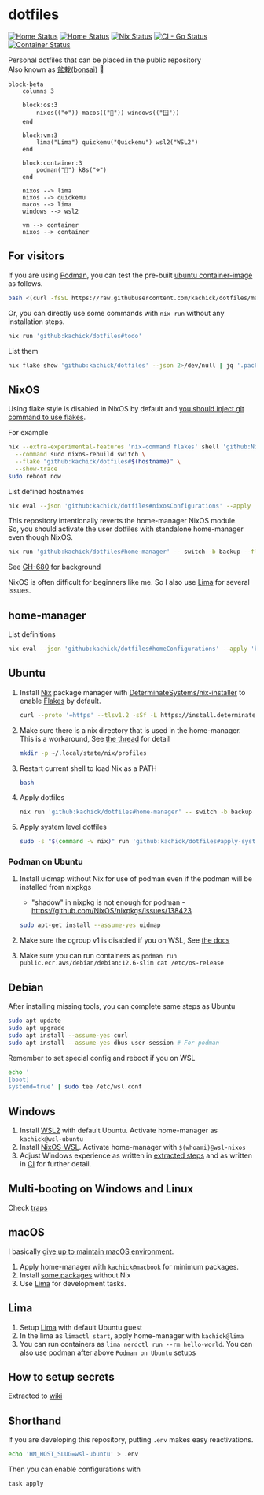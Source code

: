 # dotfiles

[![Home Status](https://github.com/kachick/dotfiles/actions/workflows/ci-home.yml/badge.svg?branch=main)](https://github.com/kachick/dotfiles/actions/workflows/ci-home.yml?query=branch%3Amain+)
[![Home Status](https://github.com/kachick/dotfiles/actions/workflows/windows.yml/badge.svg?branch=main)](https://github.com/kachick/dotfiles/actions/workflows/windows.yml?query=branch%3Amain+)
[![Nix Status](https://github.com/kachick/dotfiles/actions/workflows/ci-nix.yml/badge.svg?branch=main)](https://github.com/kachick/dotfiles/actions/workflows/ci-nix.yml?query=branch%3Amain+)
[![CI - Go Status](https://github.com/kachick/dotfiles/actions/workflows/ci-go.yml/badge.svg?branch=main)](https://github.com/kachick/dotfiles/actions/workflows/ci-go.yml?query=branch%3Amain+)
[![Container Status](https://github.com/kachick/dotfiles/actions/workflows/container.yml/badge.svg?branch=main)](https://github.com/kachick/dotfiles/actions/workflows/container.yml?query=branch%3Amain+)

Personal dotfiles that can be placed in the public repository\
Also known as [盆栽(bonsai)](https://en.wikipedia.org/wiki/Bonsai) 🌳

```mermaid
block-beta
    columns 3

    block:os:3
        nixos(("❄")) macos(("🍎")) windows(("🪟"))
    end

    block:vm:3
        lima("Lima") quickemu("Quickemu") wsl2("WSL2")
    end

    block:container:3
        podman("🦭") k8s("☸️") 
    end

    nixos --> lima
    nixos --> quickemu
    macos --> lima
    windows --> wsl2

    vm --> container
    nixos --> container
```

## For visitors

If you are using [Podman](https://podman.io/), you can test the pre-built [ubuntu container-image](containers) as follows.

```bash
bash <(curl -fsSL https://raw.githubusercontent.com/kachick/dotfiles/main/containers/sandbox-with-ghcr.bash) latest
```

Or, you can directly use some commands with `nix run` without any installation steps.

```bash
nix run 'github:kachick/dotfiles#todo'
```

List them

```bash
nix flake show 'github:kachick/dotfiles' --json 2>/dev/null | jq '.packages | ."x86_64-linux" | to_entries | map("\(.key) # \(.value.description)")'
```

## NixOS

Using flake style is disabled in NixOS by default and [you should inject git command to use flakes](https://www.reddit.com/r/NixOS/comments/18jyd0r/cleanest_way_to_run_git_commands_on_fresh_nixos/).

For example

```bash
nix --extra-experimental-features 'nix-command flakes' shell 'github:NixOS/nixpkgs/nixos-24.11#git' \
  --command sudo nixos-rebuild switch \
  --flake "github:kachick/dotfiles#$(hostname)" \
  --show-trace
sudo reboot now
```

List defined hostnames

```bash
nix eval --json 'github:kachick/dotfiles#nixosConfigurations' --apply 'builtins.attrNames' | jq '.[]'
```

This repository intentionally reverts the home-manager NixOS module.\
So, you should activate the user dotfiles with standalone home-manager even though NixOS.

```bash
nix run 'github:kachick/dotfiles#home-manager' -- switch -b backup --flake 'github:kachick/dotfiles#kachick@nixos-desktop'
```

See [GH-680](https://github.com/kachick/dotfiles/issues/680) for background

NixOS is often difficult for beginners like me. So I also use [Lima](#lima) for several issues.

## home-manager

List definitions

```bash
nix eval --json 'github:kachick/dotfiles#homeConfigurations' --apply 'builtins.attrNames' | jq '.[]'
```

## Ubuntu

1. Install [Nix](https://nixos.org/) package manager with [DeterminateSystems/nix-installer](https://github.com/DeterminateSystems/nix-installer) to enable [Flakes](https://nixos.wiki/wiki/Flakes) by default.

   ```bash
   curl --proto '=https' --tlsv1.2 -sSf -L https://install.determinate.systems/nix | sh -s -- install
   ```

1. Make sure there is a nix directory that is used in the home-manager.\
   This is a workaround, See [the thread](https://www.reddit.com/r/Nix/comments/1443k3o/comment/jr9ht5g/?utm_source=reddit&utm_medium=web2x&context=3) for detail

   ```bash
   mkdir -p ~/.local/state/nix/profiles
   ```

1. Restart current shell to load Nix as a PATH

   ```bash
   bash
   ```

1. Apply dotfiles

   ```bash
   nix run 'github:kachick/dotfiles#home-manager' -- switch -b backup --flake 'github:kachick/dotfiles#wsl-ubuntu'
   ```

1. Apply system level dotfiles

   ```bash
   sudo -s "$(command -v nix)" run 'github:kachick/dotfiles#apply-system'
   ```

### Podman on Ubuntu

1. Install uidmap without Nix for use of podman even if the podman will be installed from nixpkgs

   - "shadow" in nixpkg is not enough for podman - <https://github.com/NixOS/nixpkgs/issues/138423>

   ```bash
   sudo apt-get install --assume-yes uidmap
   ```

1. Make sure the cgroup v1 is disabled if you on WSL, See [the docs](windows/WSL/README.md)

1. Make sure you can run containers as `podman run public.ecr.aws/debian/debian:12.6-slim cat /etc/os-release`

## Debian

After installing missing tools, you can complete same steps as Ubuntu

```bash
sudo apt update
sudo apt upgrade
sudo apt install --assume-yes curl
sudo apt install --assume-yes dbus-user-session # For podman
```

Remember to set special config and reboot if you on WSL

```bash
echo '
[boot]
systemd=true' | sudo tee /etc/wsl.conf
```

## Windows

1. Install [WSL2](windows/WSL/README.md) with default Ubuntu. Activate home-manager as `kachick@wsl-ubuntu`
1. Install [NixOS-WSL](https://github.com/nix-community/NixOS-WSL). Activate home-manager with `$(whoami)@wsl-nixos`
1. Adjust Windows experience as written in [extracted steps](windows/README.md) and as written in [CI](.github/workflows/windows.yml) for further detail.

## Multi-booting on Windows and Linux

Check [traps](./windows/Multi-booting.md)

## macOS

I basically [give up to maintain macOS environment](https://github.com/kachick/dotfiles/issues/911).

1. Apply home-manager with `kachick@macbook` for minimum packages.
1. Install [some packages](https://github.com/kachick/dotfiles/wiki/macOS) without Nix
1. Use [Lima](#lima) for development tasks.

## Lima

1. Setup [Lima](https://github.com/lima-vm/lima) with default Ubuntu guest
1. In the lima as `limactl start`, apply home-manager with `kachick@lima`
1. You can run containers as `lima nerdctl run --rm hello-world`. You can also use podman after above `Podman on Ubuntu` setups

## How to setup secrets

Extracted to [wiki](https://github.com/kachick/dotfiles/wiki/Encryption)

## Shorthand

If you are developing this repository, putting `.env` makes easy reactivations.

```bash
echo 'HM_HOST_SLUG=wsl-ubuntu' > .env
```

Then you can enable configurations with

```bash
task apply
```
